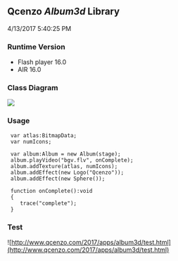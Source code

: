 ## Qcenzo *Album3d* Library ##
4/13/2017 5:40:25 PM 
### Runtime Version ###
- Flash player 16.0
- AIR 16.0
### Class Diagram ###
![](http://www.qcenzo.com/2017/apps/album3d/0.jpg)
### Usage ###

	 var atlas:BitmapData;
	 var numIcons;
	 
	 var album:Album = new Album(stage);	
	 album.playVideo("bgv.flv", onComplete); 
	 album.addTexture(atlas, numIcons);
	 album.addEffect(new Logo("Qcenzo"));
	 album.addEffect(new Sphere()); 
	 
	 function onComplete():void 
	 {	
	 	trace("complete");	
	 }
	 
### Test ###
![http://www.qcenzo.com/2017/apps/album3d/test.html](http://www.qcenzo.com/2017/apps/album3d/test.html)
